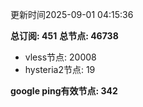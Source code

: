 更新时间2025-09-01 04:15:36

**总订阅: 451**
**总节点: 46738**
- vless节点: 20008
- hysteria2节点: 19

**google ping有效节点: 342**
